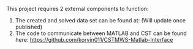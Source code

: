 This project requires 2 external components to function:
1. The created and solved data set can be found at: (Will update once published)
2. The code to communicate between MATLAB and CST can be found here: https://github.com/korvin011/CSTMWS-Matlab-Interface

